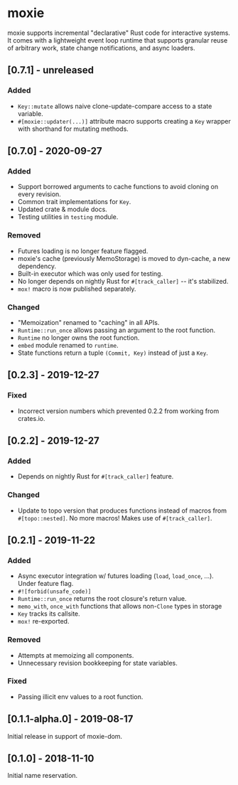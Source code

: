 # moxie

moxie supports incremental "declarative" Rust code for interactive systems.
It comes with a lightweight event loop runtime that supports granular
reuse of arbitrary work, state change notifications, and async loaders.

<!-- categories: Added, Removed, Changed, Deprecated, Fixed, Security -->

## [0.7.1] - unreleased

### Added

- `Key::mutate` allows naive clone-update-compare access to a state variable.
- `#[moxie::updater(...)]` attribute macro supports creating a `Key` wrapper with shorthand for
  mutating methods.

## [0.7.0] - 2020-09-27

### Added

- Support borrowed arguments to cache functions to avoid cloning on every revision.
- Common trait implementations for `Key`.
- Updated crate & module docs.
- Testing utilities in `testing` module.

### Removed

- Futures loading is no longer feature flagged.
- moxie's cache (previously MemoStorage) is moved to dyn-cache, a new dependency.
- Built-in executor which was only used for testing.
- No longer depends on nightly Rust for `#[track_caller]` -- it's stabilized.
- `mox!` macro is now published separately.

### Changed

- "Memoization" renamed to "caching" in all APIs.
- `Runtime::run_once` allows passing an argument to the root function.
- `Runtime` no longer owns the root function.
- `embed` module renamed to `runtime`.
- State functions return a tuple `(Commit, Key)` instead of just a `Key`.

## [0.2.3] - 2019-12-27

### Fixed

- Incorrect version numbers which prevented 0.2.2 from working from crates.io.

## [0.2.2] - 2019-12-27

### Added

- Depends on nightly Rust for `#[track_caller]` feature.

### Changed

- Update to topo version that produces functions instead of macros from `#[topo::nested]`. No more
  macros! Makes use of `#[track_caller]`.

## [0.2.1] - 2019-11-22

### Added

- Async executor integration w/ futures loading (`load`, `load_once`, ...). Under feature flag.
- `#![forbid(unsafe_code)]`
- `Runtime::run_once` returns the root closure's return value.
- `memo_with`, `once_with` functions that allows non-`Clone` types in storage
- `Key` tracks its callsite.
- `mox!` re-exported.

### Removed

- Attempts at memoizing all components.
- Unnecessary revision bookkeeping for state variables.

### Fixed

- Passing illicit env values to a root function.

## [0.1.1-alpha.0] - 2019-08-17

Initial release in support of moxie-dom.

## [0.1.0] - 2018-11-10

Initial name reservation.
